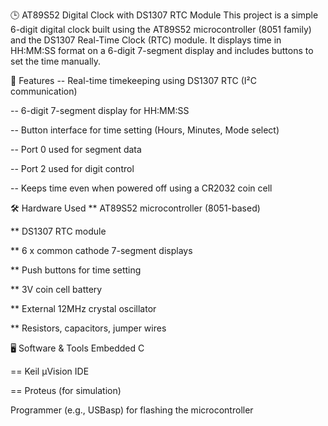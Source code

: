 🕒 AT89S52 Digital Clock with DS1307 RTC Module
This project is a simple 6-digit digital clock built using the AT89S52 microcontroller (8051 family) and the DS1307 Real-Time Clock (RTC) module. It displays time in HH:MM:SS format on a 6-digit 7-segment display and includes buttons to set the time manually.

🔧 Features
-- Real-time timekeeping using DS1307 RTC (I²C communication)

-- 6-digit 7-segment display for HH:MM:SS

-- Button interface for time setting (Hours, Minutes, Mode select)

-- Port 0 used for segment data

-- Port 2 used for digit control

-- Keeps time even when powered off using a CR2032 coin cell

🛠️ Hardware Used
** AT89S52 microcontroller (8051-based)

** DS1307 RTC module

** 6 x common cathode 7-segment displays

** Push buttons for time setting

** 3V coin cell battery

** External 12MHz crystal oscillator

** Resistors, capacitors, jumper wires

🖥️ Software & Tools
Embedded C

== Keil µVision IDE

== Proteus (for simulation)

Programmer (e.g., USBasp) for flashing the microcontroller
